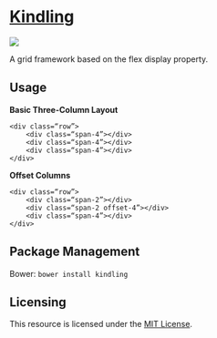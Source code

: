# [Kindling](http://timothylong.com/kindling)

<img src="http://i.imgur.com/35uttOU.jpg" style="display: block; max-width: 100%;">

A grid framework based on the flex display property.

## Usage

**Basic Three-Column Layout**

```
<div class=“row”>
	<div class=“span-4”></div>
	<div class=“span-4”></div>
	<div class=“span-4”></div>
</div>
```

**Offset Columns**

```
<div class=“row”>
    <div class=“span-2”></div>
    <div class=“span-2 offset-4”></div>
    <div class=“span-4”></div>
</div>
```

## Package Management

Bower: ```bower install kindling```

## Licensing

This resource is licensed under the [MIT License](https://github.com/timothylong/kindling/blob/master/license.md).
